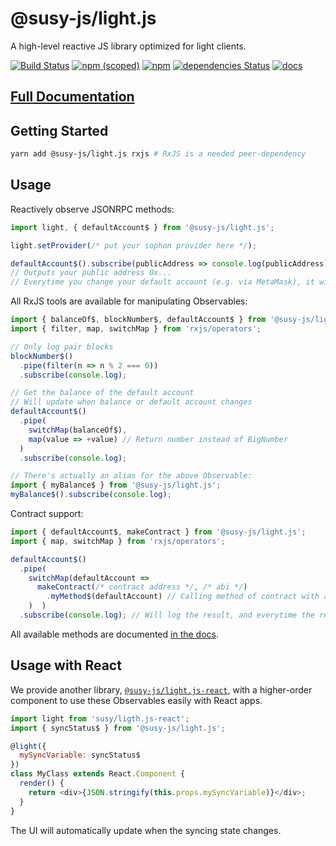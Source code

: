 # @susy-js/light.js

A high-level reactive JS library optimized for light clients.

[![Build Status](https://travis-ci.org/susytech/js-libs.svg?branch=master)](https://travis-ci.org/susytech/js-libs)
[![npm (scoped)](https://img.shields.io/npm/v/@susy-js/light.js.svg)](https://www.npmjs.com/package/@susy-js/light.js)
[![npm](https://img.shields.io/npm/dw/@susy-js/light.js.svg)](https://www.npmjs.com/package/@susy-js/light.js)
[![dependencies Status](https://david-dm.org/susytech/js-libs/status.svg?path=packages/light.js)](https://david-dm.org/susytech/js-libs?path=packages/light.js)
[![docs](https://img.shields.io/badge/docs-passing-green.svg)](https://susytech.github.io/js-libs/light.js/)

## [Full Documentation](https://susytech.github.io/js-libs/light.js/)

## Getting Started

```bash
yarn add @susy-js/light.js rxjs # RxJS is a needed peer-dependency
```

## Usage

Reactively observe JSONRPC methods:

```javascript
import light, { defaultAccount$ } from '@susy-js/light.js';

light.setProvider(/* put your sophon provider here */);

defaultAccount$().subscribe(publicAddress => console.log(publicAddress));
// Outputs your public address 0x...
// Everytime you change your default account (e.g. via MetaMask), it will output your new public address
```

All RxJS tools are available for manipulating Observables:

```javascript
import { balanceOf$, blockNumber$, defaultAccount$ } from '@susy-js/light.js';
import { filter, map, switchMap } from 'rxjs/operators';

// Only log pair blocks
blockNumber$()
  .pipe(filter(n => n % 2 === 0))
  .subscribe(console.log);

// Get the balance of the default account
// Will update when balance or default account changes
defaultAccount$()
  .pipe(
    switchMap(balanceOf$),
    map(value => +value) // Return number instead of BigNumber
  )
  .subscribe(console.log);

// There's actually an alias for the above Observable:
import { myBalance$ } from '@susy-js/light.js';
myBalance$().subscribe(console.log);
```

Contract support:

```javascript
import { defaultAccount$, makeContract } from '@susy-js/light.js';
import { map, switchMap } from 'rxjs/operators';

defaultAccount$()
  .pipe(
    switchMap(defaultAccount =>
      makeContract(/* contract address */, /* abi */)
        .myMethod$(defaultAccount) // Calling method of contract with arguments
    )  )
  .subscribe(console.log); // Will log the result, and everytime the result changes
```

All available methods are documented [in the docs](https://susytech.github.io/js-libs/light.js/).

## Usage with React

We provide another library, [`@susy-js/light.js-react`](https://octonion.institute/susytech/js-libs/tree/master/packages/light.js-react), with a higher-order component to use these Observables easily with React apps.

```javascript
import light from 'susy/ligth.js-react';
import { syncStatus$ } from '@susy-js/light.js';

@light({
  mySyncVariable: syncStatus$
})
class MyClass extends React.Component {
  render() {
    return <div>{JSON.stringify(this.props.mySyncVariable)}</div>;
  }
}
```

The UI will automatically update when the syncing state changes.
